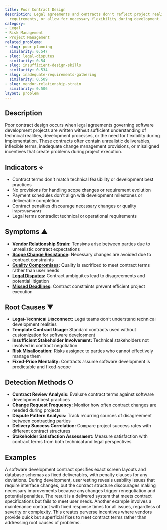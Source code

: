 ```yaml
---
title: Poor Contract Design
description: Legal agreements and contracts don't reflect project realities, technical
  requirements, or allow for necessary flexibility during development.
category:
- Legal
- Risk Management
- Project Management
related_problems:
- slug: poor-planning
  similarity: 0.547
- slug: legal-disputes
  similarity: 0.54
- slug: insufficient-design-skills
  similarity: 0.534
- slug: inadequate-requirements-gathering
  similarity: 0.509
- slug: vendor-relationship-strain
  similarity: 0.506
layout: problem
---
```


## Description

Poor contract design occurs when legal agreements governing software development projects are written without sufficient understanding of technical realities, development processes, or the need for flexibility during implementation. These contracts often contain unrealistic deliverables, inflexible terms, inadequate change management provisions, or misaligned incentives that create problems during project execution.

## Indicators ⟡

- Contract terms don't match technical feasibility or development best practices
- No provisions for handling scope changes or requirement evolution
- Payment schedules don't align with development milestones or deliverable completion
- Contract penalties discourage necessary changes or quality improvements
- Legal terms contradict technical or operational requirements

## Symptoms ▲

- **[Vendor Relationship Strain](vendor-relationship-strain.md):** Tensions arise between parties due to unrealistic contract expectations
- **[Scope Change Resistance](scope-change-resistance.md):** Necessary changes are avoided due to contract constraints
- **[Quality Compromises](quality-compromises.md):** Quality is sacrificed to meet contract terms rather than user needs
- **[Legal Disputes](legal-disputes.md):** Contract ambiguities lead to disagreements and potential litigation
- **[Missed Deadlines](missed-deadlines.md):** Contract constraints prevent efficient project execution

## Root Causes ▼

- **Legal-Technical Disconnect:** Legal teams don't understand technical development realities
- **Template Contract Usage:** Standard contracts used without customization for software development
- **Insufficient Stakeholder Involvement:** Technical stakeholders not involved in contract negotiation
- **Risk Misallocation:** Risks assigned to parties who cannot effectively manage them
- **Fixed-Price Mentality:** Contracts assume software development is predictable and fixed-scope

## Detection Methods ○

- **Contract Review Analysis:** Evaluate contract terms against software development best practices
- **Change Request Frequency:** Monitor how often contract changes are needed during projects
- **Dispute Pattern Analysis:** Track recurring sources of disagreement between contracting parties
- **Delivery Success Correlation:** Compare project success rates with different contract structures
- **Stakeholder Satisfaction Assessment:** Measure satisfaction with contract terms from both technical and legal perspectives

## Examples

A software development contract specifies exact screen layouts and database schemas as fixed deliverables, with penalty clauses for any deviations. During development, user testing reveals usability issues that require interface changes, but the contract structure discourages making necessary improvements because any changes trigger renegotiation and potential penalties. The result is a delivered system that meets contract specifications but fails to meet user needs. Another example involves a maintenance contract with fixed response times for all issues, regardless of severity or complexity. This creates perverse incentives where vendors provide quick but superficial fixes to meet contract terms rather than addressing root causes of problems.